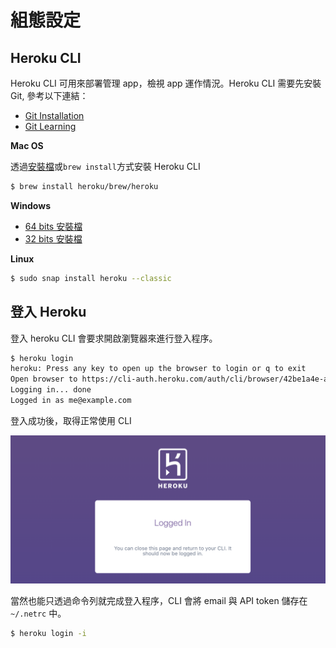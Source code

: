 # 組態設定

## Heroku CLI

Heroku CLI 可用來部署管理 app，檢視 app 運作情況。Heroku CLI 需要先安裝 Git, 參考以下連結：

- [Git Installation](https://git-scm.com/book/en/v2/Getting-Started-Installing-Git)
- [Git Learning](../git/README.md) 

**Mac OS**

透過[安裝檔](https://cli-assets.heroku.com/heroku.pkg)或`brew install`方式安裝 Heroku CLI

```bash
$ brew install heroku/brew/heroku
```

**Windows**

- [64 bits 安裝檔](https://cli-assets.heroku.com/heroku-x64.exe)
- [32 bits 安裝檔](https://cli-assets.heroku.com/heroku-x86.exe)

**Linux**

```bash
$ sudo snap install heroku --classic
```

## 登入 Heroku 

登入 heroku CLI 會要求開啟瀏覽器來進行登入程序。

```bash
$ heroku login
heroku: Press any key to open up the browser to login or q to exit
Open browser to https://cli-auth.heroku.com/auth/cli/browser/42be1a4e-a3c9-48f2-8751-4bab1d5fc3dc
Logging in... done
Logged in as me@example.com
```

登入成功後，取得正常使用 CLI

<img src="captures/image-20200628203653706.png" alt="image-20200628203653706" style="zoom:50%;" />

 當然也能只透過命令列就完成登入程序，CLI 會將 email 與 API token 儲存在 `~/.netrc` 中。

```bash
$ heroku login -i
```

